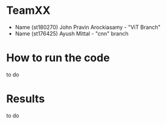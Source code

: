 # TeamXX
- Name (st180270) John Pravin Arockiasamy - "ViT Branch"
- Name (st176425) Ayush Mittal - "cnn" branch

# How to run the code
to do

# Results
to do
